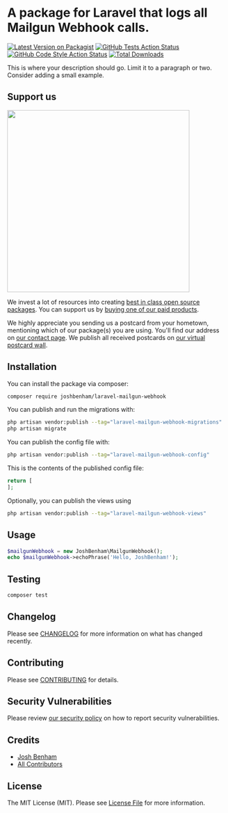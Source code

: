 # A package for Laravel that logs all Mailgun Webhook calls.

[![Latest Version on Packagist](https://img.shields.io/packagist/v/joshbenham/laravel-mailgun-webhook.svg?style=flat-square)](https://packagist.org/packages/joshbenham/laravel-mailgun-webhook)
[![GitHub Tests Action Status](https://img.shields.io/github/actions/workflow/status/joshbenham/laravel-mailgun-webhook/run-tests.yml?branch=main&label=tests&style=flat-square)](https://github.com/joshbenham/laravel-mailgun-webhook/actions?query=workflow%3Arun-tests+branch%3Amain)
[![GitHub Code Style Action Status](https://img.shields.io/github/actions/workflow/status/joshbenham/laravel-mailgun-webhook/fix-php-code-style-issues.yml?branch=main&label=code%20style&style=flat-square)](https://github.com/joshbenham/laravel-mailgun-webhook/actions?query=workflow%3A"Fix+PHP+code+style+issues"+branch%3Amain)
[![Total Downloads](https://img.shields.io/packagist/dt/joshbenham/laravel-mailgun-webhook.svg?style=flat-square)](https://packagist.org/packages/joshbenham/laravel-mailgun-webhook)

This is where your description should go. Limit it to a paragraph or two. Consider adding a small example.

## Support us

[<img src="https://github-ads.s3.eu-central-1.amazonaws.com/laravel-mailgun-webhook.jpg?t=1" width="419px" />](https://spatie.be/github-ad-click/laravel-mailgun-webhook)

We invest a lot of resources into creating [best in class open source packages](https://spatie.be/open-source). You can support us by [buying one of our paid products](https://spatie.be/open-source/support-us).

We highly appreciate you sending us a postcard from your hometown, mentioning which of our package(s) you are using. You'll find our address on [our contact page](https://spatie.be/about-us). We publish all received postcards on [our virtual postcard wall](https://spatie.be/open-source/postcards).

## Installation

You can install the package via composer:

```bash
composer require joshbenham/laravel-mailgun-webhook
```

You can publish and run the migrations with:

```bash
php artisan vendor:publish --tag="laravel-mailgun-webhook-migrations"
php artisan migrate
```

You can publish the config file with:

```bash
php artisan vendor:publish --tag="laravel-mailgun-webhook-config"
```

This is the contents of the published config file:

```php
return [
];
```

Optionally, you can publish the views using

```bash
php artisan vendor:publish --tag="laravel-mailgun-webhook-views"
```

## Usage

```php
$mailgunWebhook = new JoshBenham\MailgunWebhook();
echo $mailgunWebhook->echoPhrase('Hello, JoshBenham!');
```

## Testing

```bash
composer test
```

## Changelog

Please see [CHANGELOG](CHANGELOG.md) for more information on what has changed recently.

## Contributing

Please see [CONTRIBUTING](CONTRIBUTING.md) for details.

## Security Vulnerabilities

Please review [our security policy](../../security/policy) on how to report security vulnerabilities.

## Credits

- [Josh Benham](https://github.com/joshbenham)
- [All Contributors](../../contributors)

## License

The MIT License (MIT). Please see [License File](LICENSE.md) for more information.

